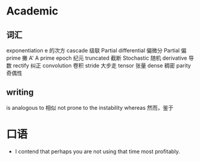# Academic
## 词汇
exponentiation e 的次方
cascade 级联
Partial differential 偏微分 Partial 偏
prime 撇 A' A prime
epoch 纪元
truncated 截断
Stochastic 随机
derivative 导数
rectify 纠正
convolution 卷积
stride 大步走
tensor 张量
dense 稠密
parity 奇偶性

## writing
is analogous to  相似
not prone to the instability 
whereas 然而，鉴于


# 口语
* I contend that perhaps you are not using that time most profitably.

